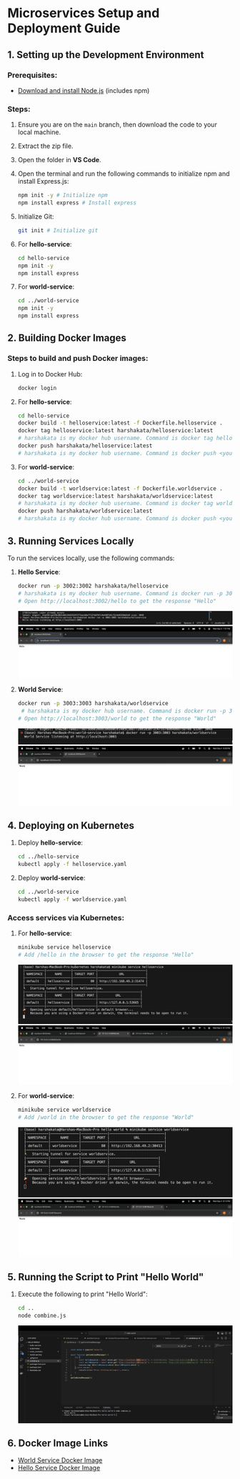# Microservices Setup and Deployment Guide

## 1. Setting up the Development Environment

### Prerequisites:
- [Download and install Node.js](https://nodejs.org/) (includes npm)
  
### Steps:

1. Ensure you are on the `main` branch, then download the code to your local machine.
2. Extract the zip file.
3. Open the folder in **VS Code**.
4. Open the terminal and run the following commands to initialize npm and install Express.js:

    ```bash
    npm init -y # Initialize npm
    npm install express # Install express
    ```

5. Initialize Git:

    ```bash
    git init # Initialize git
    ```

6. For **hello-service**:
    ```bash
    cd hello-service
    npm init -y
    npm install express
    ```

7. For **world-service**:
    ```bash
    cd ../world-service
    npm init -y
    npm install express
    ```

## 2. Building Docker Images

### Steps to build and push Docker images:

1. Log in to Docker Hub:
    ```bash
    docker login
    ```

2. For **hello-service**:
    ```bash
    cd hello-service
    docker build -t helloservice:latest -f Dockerfile.helloservice .
    docker tag helloservice:latest harshakata/helloservice:latest
    # harshakata is my docker hub username. Command is docker tag helloservice:latest <your-dockerhub-username>/helloservice:latest
    docker push harshakata/helloservice:latest
    # harshakata is my docker hub username. Command is docker push <your-dockerhub-username>/helloservice:latest
    ```

3. For **world-service**:
    ```bash
    cd ../world-service
    docker build -t worldservice:latest -f Dockerfile.worldservice .
    docker tag worldservice:latest harshakata/worldservice:latest
    # harshakata is my docker hub username. Command is docker tag worldservice:latest <your-dockerhub-username>/worldservice:latest
    docker push harshakata/worldservice:latest
    # harshakata is my docker hub username. Command is docker push <your-dockerhub-username>/worldservice:latest
    ```

## 3. Running Services Locally

To run the services locally, use the following commands:

1. **Hello Service**:
    ```bash
    docker run -p 3002:3002 harshakata/helloservice
    # harshakata is my docker hub username. Command is docker run -p 3002:3002 <your-dockerhub-username>/helloservice
    # Open http://localhost:3002/hello to get the response "Hello"
    ```
    ![Service Running locally](screenshots/docker%20hello.png)
    ![Service Running locally](screenshots/localhost%20hello.png)

2. **World Service**:
    ```bash
    docker run -p 3003:3003 harshakata/worldservice
     # harshakata is my docker hub username. Command is docker run -p 3003:3003 <your-dockerhub-username>/worldservice
    # Open http://localhost:3003/world to get the response "World"
    ```
    ![Service Running locally](screenshots/docker%20world.png)
    ![Service Running locally](screenshots/localhost%20world.png)

## 4. Deploying on Kubernetes

1. Deploy **hello-service**:
    ```bash
    cd ../hello-service
    kubectl apply -f helloservice.yaml
    ```

2. Deploy **world-service**:
    ```bash
    cd ../world-service
    kubectl apply -f worldservice.yaml
    ```

### Access services via Kubernetes:

1. For **hello-service**:
    ```bash
    minikube service helloservice
    # Add /hello in the browser to get the response "Hello"
    ```
    ![Service Running on minikube](screenshots/kubernetes%20hello.png)
    ![Service Running minikube](screenshots/minikube%20hello.png)

2. For **world-service**:
    ```bash
    minikube service worldservice
    # Add /world in the browser to get the response "World"
    ```

    ![Service Running on minikube](screenshots/kubernetes%20world.png)
    ![Service Running minikube](screenshots/minikube%20world.png)
   

## 5. Running the Script to Print "Hello World"

1. Execute the following to print "Hello World":
    ```bash
    cd ..
    node combine.js
    ```

    ![Printing hello world](screenshots/hello%20world.png)


## 6. Docker Image Links

- [World Service Docker Image](https://hub.docker.com/repository/docker/harshakata/worldservice/general)
- [Hello Service Docker Image](https://hub.docker.com/repository/docker/harshakata/helloservice/general)
